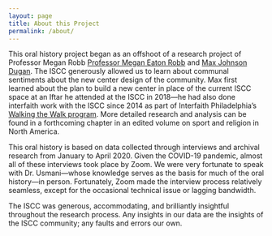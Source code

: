 ```yaml
---
layout: page
title: About this Project
permalink: /about/
---
```

<p>This oral history project began as an offshoot of a research project of Professor Megan Robb <a href=“https://rels.sas.upenn.edu/people/megan-robb”>Professor Megan Eaton Robb</a> and <a href=“http://maxjohnsondugan.com/“>Max Johnson Dugan</a>. The ISCC generously allowed us to learn about communal sentiments about the new center design of the community. Max first learned about the plan to build a new center in place of the current ISCC space at an Iftar he attended at the ISCC in 2018—he had also done interfaith work with the ISCC since 2014 as part of Interfaith Philadelphia’s <a href=“https://www.interfaithphiladelphia.org/walking-the-walk”>Walking the Walk program</a>. More detailed research and analysis can be found in a forthcoming chapter in an edited volume on sport and religion in North America.</p>

<p>This oral history is based on data collected through interviews and archival research from January to April 2020. Given the COVID-19 pandemic, almost all of these interviews took place by Zoom. We were very fortunate to speak with Dr. Usmani—whose knowledge serves as the basis for much of the oral history—in person. Fortunately, Zoom made the interview process relatively seamless, except for the occasional technical issue or lagging bandwidth.</p>

<p>The ISCC was generous, accommodating, and brilliantly insightful throughout the research process. Any insights in our data are the insights of the ISCC community; any faults and errors our own.</p>
